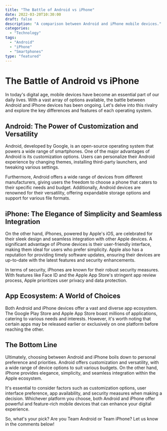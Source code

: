 ```yaml
--- 
title: "The Battle of Android vs iPhone"
date: 2022-03-20T10:30:00
draft: false
description: "A comparison between Android and iPhone mobile devices."
categories:
  - "Technology"
tags:
  - "Android"
  - "iPhone"
  - "Smartphones"
type: "featured"
---
```


# The Battle of Android vs iPhone

In today's digital age, mobile devices have become an essential part of our daily lives. With a vast array of options available, the battle between Android and iPhone devices has been ongoing. Let's delve into this rivalry and explore the key differences and features of each operating system.

## Android: The Power of Customization and Versatility

Android, developed by Google, is an open-source operating system that powers a wide range of smartphones. One of the major advantages of Android is its customization options. Users can personalize their Android experience by changing themes, installing third-party launchers, and tweaking various settings.

Furthermore, Android offers a wide range of devices from different manufacturers, giving users the freedom to choose a phone that caters to their specific needs and budget. Additionally, Android devices are renowned for their versatility, offering expandable storage options and support for various file formats.

## iPhone: The Elegance of Simplicity and Seamless Integration

On the other hand, iPhones, powered by Apple's iOS, are celebrated for their sleek design and seamless integration with other Apple devices. A significant advantage of iPhone devices is their user-friendly interface, making them ideal for users who prefer simplicity. Apple also has a reputation for providing timely software updates, ensuring their devices are up-to-date with the latest features and security enhancements.

In terms of security, iPhones are known for their robust security measures. With features like Face ID and the Apple App Store's stringent app review process, Apple prioritizes user privacy and data protection.

## App Ecosystem: A World of Choices

Both Android and iPhone devices offer a vast and diverse app ecosystem. The Google Play Store and Apple App Store boast millions of applications, catering to various needs and interests. However, it's worth noting that certain apps may be released earlier or exclusively on one platform before reaching the other.

## The Bottom Line

Ultimately, choosing between Android and iPhone boils down to personal preference and priorities. Android offers customization and versatility, with a wide range of device options to suit various budgets. On the other hand, iPhone provides elegance, simplicity, and seamless integration within the Apple ecosystem.

It's essential to consider factors such as customization options, user interface preference, app availability, and security measures when making a decision. Whichever platform you choose, both Android and iPhone offer powerful and feature-rich mobile devices that can enhance your digital experience.

So, what's your pick? Are you Team Android or Team iPhone? Let us know in the comments below!
